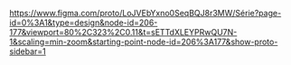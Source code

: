 https://www.figma.com/proto/LoJVEbYxno0SeqBQJ8r3MW/Série?page-id=0%3A1&type=design&node-id=206-177&viewport=80%2C323%2C0.11&t=sETTdXLEYPRwQU7N-1&scaling=min-zoom&starting-point-node-id=206%3A177&show-proto-sidebar=1
